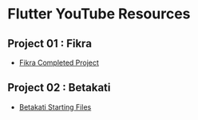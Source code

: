 # Flutter YouTube Resources

## Project 01 : Fikra

* [Fikra Completed Project](https://github.com/ammaralkhatib/Flutter-youtube-resources)

## Project 02 : Betakati

* [Betakati Starting Files](https://github.com/ammaralkhatib/Flutter-youtube-resources)

